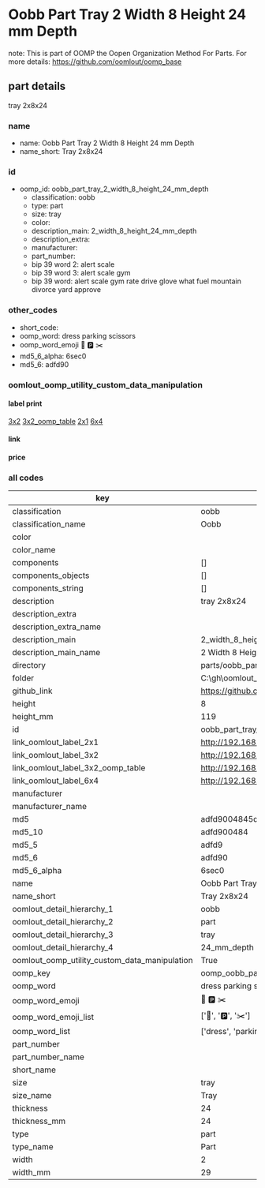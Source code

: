 # Oobb Part Tray 2 Width 8 Height 24 mm Depth  

note: This is part of OOMP the Oopen Organization Method For Parts. For more details: https://github.com/oomlout/oomp_base

##  part details
  



tray 2x8x24



### name
* name: Oobb Part Tray 2 Width 8 Height 24 mm Depth
* name_short: Tray 2x8x24 
### id
* oomp_id: oobb_part_tray_2_width_8_height_24_mm_depth
  * classification: oobb
  * type: part
  * size: tray
  * color: 
  * description_main: 2_width_8_height_24_mm_depth
  * description_extra: 
  * manufacturer: 
  * part_number: 
  * bip 39 word 2: alert scale
  * bip 39 word 3: alert scale gym
  * bip 39 word: alert scale gym rate drive glove what fuel mountain divorce yard approve

### other_codes
* short_code: 
* oomp_word: dress parking scissors
* oomp_word_emoji :dress: :parking: :scissors:
* md5_6_alpha: 6sec0
* md5_6: adfd90






### oomlout_oomp_utility_custom_data_manipulation
#### label print
[3x2](http://192.168.1.245:1112/?label=oomp%206sec0)
[3x2_oomp_table](http://192.168.1.108:1112/?label=oomp%206sec0)
[2x1](http://192.168.1.242:1112/?label=oomp%206sec0)
[6x4](http://192.168.1.55:1112/?label=oomp%206sec0)    

#### link

                              

#### price







### all codes 
| key | value |  
| --- | --- |  
| classification | oobb |  
| classification_name | Oobb |  
| color |  |  
| color_name |  |  
| components | [] |  
| components_objects | [] |  
| components_string | [] |  
| description | tray 2x8x24 |  
| description_extra |  |  
| description_extra_name |  |  
| description_main | 2_width_8_height_24_mm_depth |  
| description_main_name | 2 Width 8 Height 24 mm Depth |  
| directory | parts/oobb_part_tray_2_width_8_height_24_mm_depth |  
| folder | C:\gh\oomlout_oobb_version_4_generated_parts\things\oobb_part_tray_2_width_8_height_24_mm_depth |  
| github_link | https://github.com/oomlout/oomlout_oomp_part_src/tree/main/parts/oobb_part_tray_2_width_8_height_24_mm_depth |  
| height | 8 |  
| height_mm | 119 |  
| id | oobb_part_tray_2_width_8_height_24_mm_depth |  
| link_oomlout_label_2x1 | http://192.168.1.242:1112/?label=oomp%206sec0 |  
| link_oomlout_label_3x2 | http://192.168.1.245:1112/?label=oomp%206sec0 |  
| link_oomlout_label_3x2_oomp_table | http://192.168.1.108:1112/?label=oomp%206sec0 |  
| link_oomlout_label_6x4 | http://192.168.1.55:1112/?label=oomp%206sec0 |  
| manufacturer |  |  
| manufacturer_name |  |  
| md5 | adfd9004845dff398ea1ab22d0300031 |  
| md5_10 | adfd900484 |  
| md5_5 | adfd9 |  
| md5_6 | adfd90 |  
| md5_6_alpha | 6sec0 |  
| name | Oobb Part Tray 2 Width 8 Height 24 mm Depth |  
| name_short | Tray 2x8x24  |  
| oomlout_detail_hierarchy_1 | oobb |  
| oomlout_detail_hierarchy_2 | part |  
| oomlout_detail_hierarchy_3 | tray |  
| oomlout_detail_hierarchy_4 | 24_mm_depth |  
| oomlout_oomp_utility_custom_data_manipulation | True |  
| oomp_key | oomp_oobb_part_tray_2_width_8_height_24_mm_depth |  
| oomp_word | dress parking scissors |  
| oomp_word_emoji | :dress: :parking: :scissors: |  
| oomp_word_emoji_list | [':dress:', ':parking:', ':scissors:'] |  
| oomp_word_list | ['dress', 'parking', 'scissors'] |  
| part_number |  |  
| part_number_name |  |  
| short_name |  |  
| size | tray |  
| size_name | Tray |  
| thickness | 24 |  
| thickness_mm | 24 |  
| type | part |  
| type_name | Part |  
| width | 2 |  
| width_mm | 29 |  
